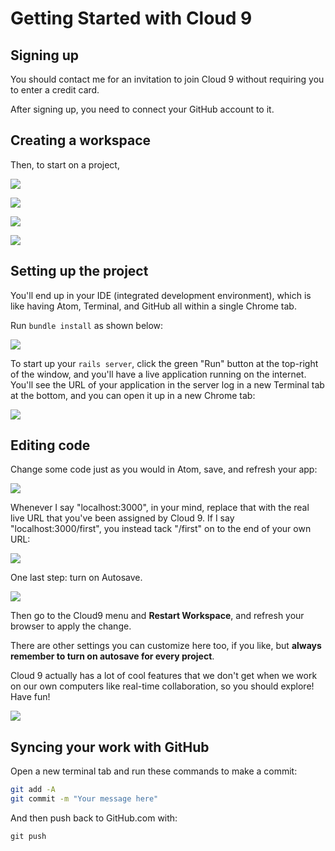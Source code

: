 # Getting Started with Cloud 9

## Signing up

You should contact me for an invitation to join Cloud 9 without requiring you to enter a credit card.

After signing up, you need to connect your GitHub account to it.

## Creating a workspace

Then, to start on a project,

![](/assets/click_repositories.png)

![](/assets/search_and_clone.png)

![](/assets/configure_workspace.png)

![](/assets/creating_workspace.png)

## Setting up the project

You'll end up in your IDE (integrated development environment), which is like having Atom, Terminal, and GitHub all within a single Chrome tab.

Run `bundle install` as shown below:

![](/assets/terminal.png)

To start up your `rails server`, click the green "Run" button at the top-right of the window, and you'll have a live application running on the internet. You'll see the URL of your application in the server log in a new Terminal tab at the bottom, and you can open it up in a new Chrome tab:

![](/assets/rails_server.gif)

## Editing code

Change some code just as you would in Atom, save, and refresh your app:

![](/assets/change_code.gif)

Whenever I say "localhost:3000", in your mind, replace that with the real live URL that you've been assigned by Cloud 9. If I say "localhost:3000/first", you instead tack "/first" on to the end of your own URL:

![](/assets/other_urls.gif)

One last step: turn on Autosave.

![](/assets/autosave.png)

Then go to the Cloud9 menu and **Restart Workspace**, and refresh your browser to apply the change.

There are other settings you can customize here too, if you like, but **always remember to turn on autosave for every project**.

Cloud 9 actually has a lot of cool features that we don't get when we work on our own computers like real-time collaboration, so you should explore! Have fun!

![](/assets/cloud_9_workflow.png)

## Syncing your work with GitHub

Open a new terminal tab and run these commands to make a commit:

```bash
git add -A
git commit -m "Your message here"
```

And then push back to GitHub.com with:

```
git push
```